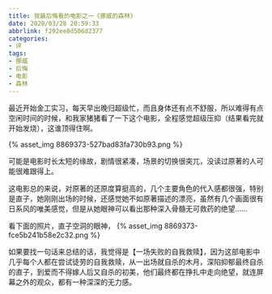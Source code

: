 ```yaml
---
title: 我最后悔看的电影之一《挪威的森林》
date: 2020/03/28 20:59:33
abbrlink: f292ee8d506d2377
categories:
- 评
tags:
- 挪威
- 后悔
- 电影
- 森林
---
```

最近开始金工实习，每天早出晚归超级忙，而且身体还有点不舒服，所以难得有点空闲时间的时候，和我家猪猪看了一下这个电影，全程感觉超级压抑（结果看完就开始发烧），这谁顶得住啊。

{% asset_img 8869373-527bad83fa730b93.png %}

可能是电影时长太短的缘故，剧情很紧凑，场景的切换很突兀，没读过原著的人可能很难跟得上。

这电影总的来说，对原著的还原度算挺高的，几个主要角色的代入感都很强，特别是直子，她刚刚出场的时候，还感觉她不如原著描述的漂亮，虽然有几个画面很有日系风的唯美感觉，但是从她眼神可以看出那种深入骨髓无可救药的绝望……

看下面的照片，直子空洞的眼神，
{% asset_img 8869373-fce5b241b58e2c32.png %}

如果要找一句话来总结的话，我觉得是【一场失败的自我救赎】，因为这部电影中几乎每个人都在尝试徒劳的自我救赎，从一出场就自杀的木月，深陷抑郁最终自杀的直子，到爱而不得嫁人后又自杀的初美，他们最终都在挣扎中走向绝望，就连屏幕之外的观众，都有一种深深的无力感。

